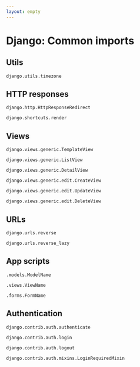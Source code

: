 ```yaml
---
layout: empty
---
```


# Django: Common imports

## Utils
`django.utils.timezone`

## HTTP responses
`django.http.HttpResponseRedirect`

`django.shortcuts.render`

## Views
`django.views.generic.TemplateView`

`django.views.generic.ListView`

`django.views.generic.DetailView`

`django.views.generic.edit.CreateView`

`django.views.generic.edit.UpdateView`

`django.views.generic.edit.DeleteView`

## URLs
`django.urls.reverse`

`django.urls.reverse_lazy`

## App scripts
`.models.ModelName`

`.views.ViewName`

`.forms.FormName`

## Authentication
`django.contrib.auth.authenticate`

`django.contrib.auth.login`

`django.contrib.auth.logout`

`django.contrib.auth.mixins.LoginRequiredMixin`
